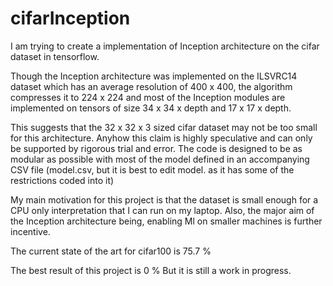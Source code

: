 # cifarInception

I am trying to create a implementation of Inception architecture on the cifar dataset in tensorflow.

Though the Inception architecture was implemented on the ILSVRC14 dataset which has an average resolution of 400 x 400, the algorithm compresses it to 224 x 224 and most of the Inception modules are implemented on tensors of size 34 x 34 x depth and 17 x 17 x depth.

This suggests that the 32 x 32 x 3 sized cifar dataset may not be too small for this architecture. Anyhow this claim is highly speculative and can only be supported by rigorous trial and error. The code is designed to be as modular as possible with most of the model defined in an accompanying CSV file (model.csv, but it is best to edit model. as it has some of the restrictions coded into it)

My main motivation for this project is that the dataset is small enough for a CPU only interpretation that I can run on my laptop. Also, the major aim of the Inception architecture being, enabling Ml on smaller machines is further incentive.

The current state of the art for cifar100 is 75.7 %

The best result of this project is 0 % 
But it is still a work in progress.

